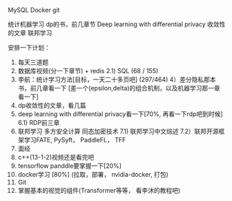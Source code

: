 MySQL
Docker
git

统计机器学习
dp的书，前几章节
Deep learning with differential privacy
收敛性的文章
联邦学习


安排一下计划：
1) 每天三道题
2) 数据库视频(分一下章节) + redis
    2.1) SQL (68 / 155)
3)  李航：统计学习方法[目标，一天二十多页吧] (297/464)
4）差分隐私那本书，前几章看一下 [差一个(epsilon,delta)的组合机制，以及机器学习那一章看一下]
5)  dp收敛性的文章，看几篇
6)  deep learning with differential privacy看一下[70%, 再看一下rdp吧到时候]
     6.1) RDP前三章
7)  联邦学习 多方安全计算 同态加密技术
     7.1) 联邦学习中文综述
     7.2）联邦开源框架学习FATE,  PySyft， PaddleFL， TFF
8)  面经
9)  c++(13-1-2)视频还是看完吧
10) tensorflow panddle要掌握一下[20%]
11) docker学习 [80%] (拉取，部署， nvidia-docker,  打包)
12) Git 
13) 掌握基本的视觉的组件(Transformer等等， 看李沐的教程吧)
